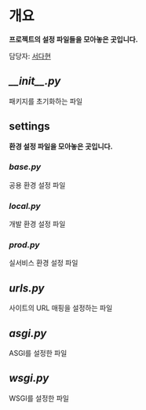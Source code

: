 # 개요
**프로젝트의 설정 파일들을 모아놓은 곳입니다.**

담당자: [서다현](https://github.com/DahyeonS)

## <i>\_\_init\_\_.py</i>
패키지를 초기화하는 파일

## settings
**환경 설정 파일을 모아놓은 곳입니다.**

### *base.py*
공용 환경 설정 파일

### *local.py*
개발 환경 설정 파일

### *prod.py*
실서비스 환경 설정 파일

## *urls.py*
사이트의 URL 매핑을 설정하는 파일

## *asgi.py*
ASGI를 설정한 파일

## *wsgi.py*
WSGI를 설정한 파일
